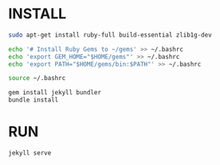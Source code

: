 # INSTALL

```bash
sudo apt-get install ruby-full build-essential zlib1g-dev
```

```bash
echo '# Install Ruby Gems to ~/gems' >> ~/.bashrc
echo 'export GEM_HOME="$HOME/gems"' >> ~/.bashrc
echo 'export PATH="$HOME/gems/bin:$PATH"' >> ~/.bashrc
```

```bash
source ~/.bashrc
```

``` bash
gem install jekyll bundler
bundle install
```

# RUN

```bash
jekyll serve
```
